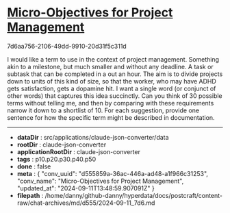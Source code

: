# [Micro-Objectives for Project Management](https://claude.ai/chat/d555859a-36ac-446a-ad48-a1f966c31253)

7d6aa756-2106-49dd-9910-20d31f5c311d

I would like a term to use in the context of project management. Something akin to a milestone, but much smaller and without any deadline. A task or subtask that can be completed in a out an hour. The aim is to divide projects down to units of this kind of size, so that the worker, who may have ADHD gets satisfaction, gets a dopamine hit. I want a single word (or conjunct of other words) that captures this idea succinctly. Can you think of 30 possible terms without telling me, and then by comparing with these requirements narrow it down to a shortlist of 10. For each suggestion, provide one sentence for  how the specific term might be described in documentation.

---

* **dataDir** : src/applications/claude-json-converter/data
* **rootDir** : claude-json-converter
* **applicationRootDir** : claude-json-converter
* **tags** : p10.p20.p30.p40.p50
* **done** : false
* **meta** : {
  "conv_uuid": "d555859a-36ac-446a-ad48-a1f966c31253",
  "conv_name": "Micro-Objectives for Project Management",
  "updated_at": "2024-09-11T13:48:59.907091Z"
}
* **filepath** : /home/danny/github-danny/hyperdata/docs/postcraft/content-raw/chat-archives/md/d555/2024-09-11_7d6.md